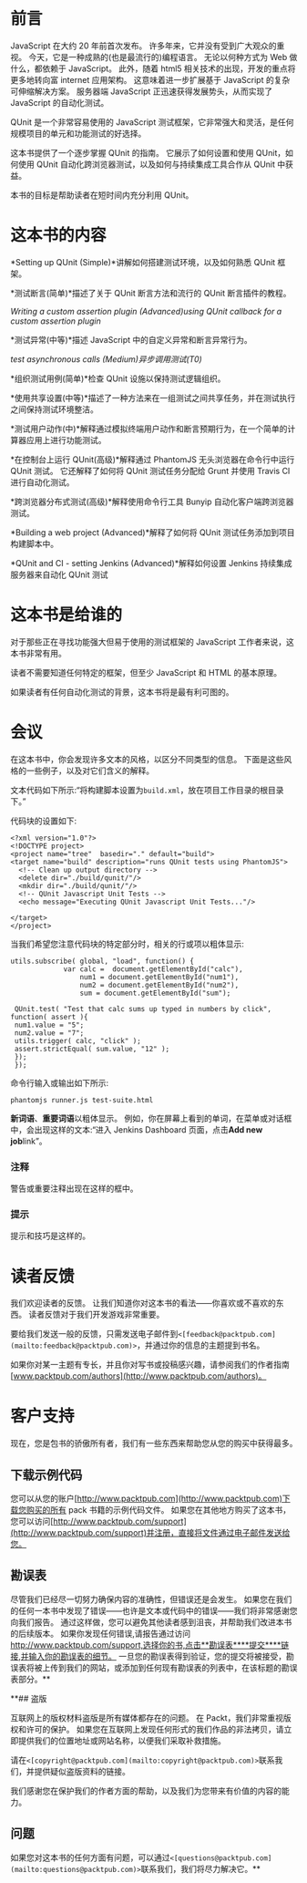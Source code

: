 # 前言

JavaScript 在大约 20 年前首次发布。 许多年来，它并没有受到广大观众的重视。 今天，它是一种成熟的(也是最流行的)编程语言。 无论以何种方式为 Web 做什么，都依赖于 JavaScript。 此外，随着 html5 相关技术的出现，开发的重点将更多地转向富 internet 应用架构。 这意味着进一步扩展基于 JavaScript 的复杂可伸缩解决方案。 服务器端 JavaScript 正迅速获得发展势头，从而实现了 JavaScript 的自动化测试。

QUnit 是一个非常容易使用的 JavaScript 测试框架，它非常强大和灵活，是任何规模项目的单元和功能测试的好选择。

这本书提供了一个逐步掌握 QUnit 的指南。 它展示了如何设置和使用 QUnit，如何使用 QUnit 自动化跨浏览器测试，以及如何与持续集成工具合作从 QUnit 中获益。

本书的目标是帮助读者在短时间内充分利用 QUnit。

# 这本书的内容

*Setting up QUnit (Simple)*讲解如何搭建测试环境，以及如何熟悉 QUnit 框架。

*测试断言(简单)*描述了关于 QUnit 断言方法和流行的 QUnit 断言插件的教程。

*Writing a custom assertion plugin (Advanced)*using QUnit callback for a custom assertion plugin**

*测试异常(中等)*描述 JavaScript 中的自定义异常和断言异常行为。

*test asynchronous calls (Medium)异步调用测试(T0)*

*组织测试用例(简单)*检查 QUnit 设施以保持测试逻辑组织。

*使用共享设置(中等)*描述了一种方法来在一组测试之间共享任务，并在测试执行之间保持测试环境整洁。

*测试用户动作(中)*解释通过模拟终端用户动作和断言预期行为，在一个简单的计算器应用上进行功能测试。

*在控制台上运行 QUnit(高级)*解释通过 PhantomJS 无头浏览器在命令行中运行 QUnit 测试。 它还解释了如何将 QUnit 测试任务分配给 Grunt 并使用 Travis CI 进行自动化测试。

*跨浏览器分布式测试(高级)*解释使用命令行工具 Bunyip 自动化客户端跨浏览器测试。

*Building a web project (Advanced)*解释了如何将 QUnit 测试任务添加到项目构建脚本中。

*QUnit and CI - setting Jenkins (Advanced)*解释如何设置 Jenkins 持续集成服务器来自动化 QUnit 测试

# 这本书是给谁的

对于那些正在寻找功能强大但易于使用的测试框架的 JavaScript 工作者来说，这本书非常有用。

读者不需要知道任何特定的框架，但至少 JavaScript 和 HTML 的基本原理。

如果读者有任何自动化测试的背景，这本书将是最有利可图的。

# 会议

在这本书中，你会发现许多文本的风格，以区分不同类型的信息。 下面是这些风格的一些例子，以及对它们含义的解释。

文本代码如下所示:“将构建脚本设置为`build.xml`，放在项目工作目录的根目录下。”

代码块的设置如下:

```
<?xml version="1.0"?>
<!DOCTYPE project>
<project name="tree"  basedir="." default="build">
<target name="build" description="runs QUnit tests using PhantomJS">
  <!-- Clean up output directory -->
  <delete dir="./build/qunit/"/>  
  <mkdir dir="./build/qunit/"/>  
  <!-- QUnit Javascript Unit Tests -->
  <echo message="Executing QUnit Javascript Unit Tests..."/>

</target>
</project>
```

当我们希望您注意代码块的特定部分时，相关的行或项以粗体显示:

```
utils.subscribe( global, "load", function() {
             var calc =  document.getElementById("calc"),
                 num1 = document.getElementById("num1"),
                 num2 = document.getElementById("num2"),
                 sum = document.getElementById("sum");

 QUnit.test( "Test that calc sums up typed in numbers by click", function( assert ){
 num1.value = "5";
 num2.value = "7";
 utils.trigger( calc, "click" );
 assert.strictEqual( sum.value, "12" );
 });
 });

```

命令行输入或输出如下所示:

```
phantomjs runner.js test-suite.html

```

**新词语**、**重要词语**以粗体显示。 例如，你在屏幕上看到的单词，在菜单或对话框中，会出现这样的文本:“进入 Jenkins Dashboard 页面，点击**Add new job**link”。

### 注释

警告或重要注释出现在这样的框中。

### 提示

提示和技巧是这样的。

# 读者反馈

我们欢迎读者的反馈。 让我们知道你对这本书的看法——你喜欢或不喜欢的东西。 读者反馈对于我们开发游戏非常重要。

要给我们发送一般的反馈，只需发送电子邮件到`<[feedback@packtpub.com](mailto:feedback@packtpub.com)>`，并通过你的信息的主题提到书名。

如果你对某一主题有专长，并且你对写书或投稿感兴趣，请参阅我们的作者指南[www.packtpub.com/authors](http://www.packtpub.com/authors)。

# 客户支持

现在，您是包书的骄傲所有者，我们有一些东西来帮助您从您的购买中获得最多。

## 下载示例代码

您可以从您的账户[http://www.packtpub.com](http://www.packtpub.com)下载您购买的所有 pack 书籍的示例代码文件。 如果您在其他地方购买了这本书，您可以访问[http://www.packtpub.com/support](http://www.packtpub.com/support)并注册，直接将文件通过电子邮件发送给您。

## 勘误表

尽管我们已经尽一切努力确保内容的准确性，但错误还是会发生。 如果您在我们的任何一本书中发现了错误——也许是文本或代码中的错误——我们将非常感谢您向我们报告。 通过这样做，您可以避免其他读者感到沮丧，并帮助我们改进本书的后续版本。 如果你发现任何错误,请报告通过访问 http://www.packtpub.com/support,选择你的书,点击**勘误表****提交****链接,并输入你的勘误表的细节。 一旦您的勘误表得到验证，您的提交将被接受，勘误表将被上传到我们的网站，或添加到任何现有勘误表的列表中，在该标题的勘误表部分。**

 **## 盗版

互联网上的版权材料盗版是所有媒体都存在的问题。 在 Packt，我们非常重视版权和许可的保护。 如果您在互联网上发现任何形式的我们作品的非法拷贝，请立即提供我们的位置地址或网站名称，以便我们采取补救措施。

请在`<[copyright@packtpub.com](mailto:copyright@packtpub.com)>`联系我们，并提供疑似盗版资料的链接。

我们感谢您在保护我们的作者方面的帮助，以及我们为您带来有价值的内容的能力。

## 问题

如果您对这本书的任何方面有问题，可以通过`<[questions@packtpub.com](mailto:questions@packtpub.com)>`联系我们，我们将尽力解决它。**